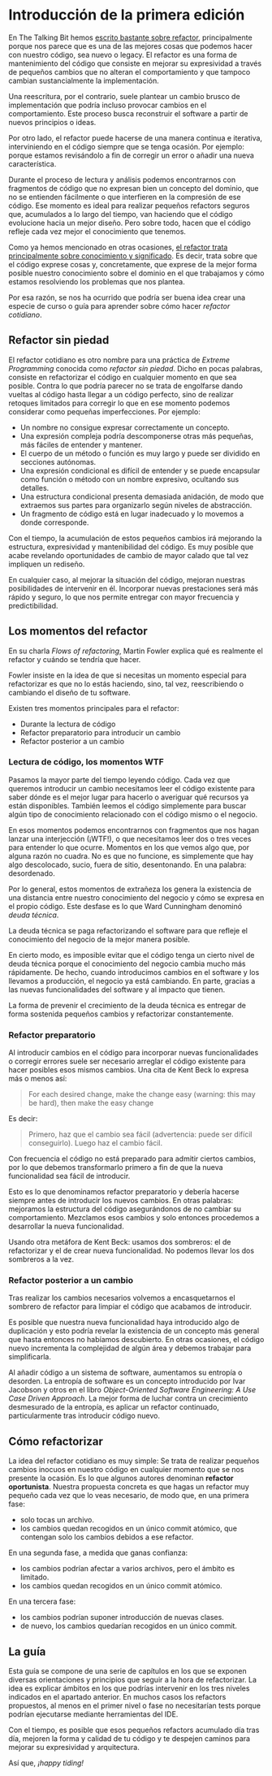 # Introducción de la primera edición

En The Talking Bit hemos [escrito bastante sobre refactor](https://franiglesias.github.io/tag/refactoring/), principalmente porque nos parece que es una de las mejores cosas que podemos hacer con nuestro código, sea nuevo o legacy. El refactor es una forma de mantenimiento del código que consiste en mejorar su expresividad a través de pequeños cambios que no alteran el comportamiento y que tampoco cambian sustancialmente la implementación.

Una reescritura, por el contrario, suele plantear un cambio brusco de implementación que podría incluso provocar cambios en el comportamiento. Este proceso busca reconstruir el software a partir de nuevos principios o ideas.

Por otro lado, el refactor puede hacerse de una manera continua e iterativa, interviniendo en el código siempre que se tenga ocasión. Por ejemplo: porque estamos revisándolo a fin de corregir un error o añadir una nueva característica.

Durante el proceso de lectura y análisis podemos encontrarnos con fragmentos de código que no expresan bien un concepto del dominio, que no se entienden fácilmente o que interfieren en la compresión de ese código. Ese momento es ideal para realizar pequeños refactors seguros que, acumulados a lo largo del tiempo, van haciendo que el código evolucione hacia un mejor diseño. Pero sobre todo, hacen que el código refleje cada vez mejor el conocimiento que tenemos.

Como ya hemos mencionado en otras ocasiones, [el refactor trata principalmente sobre conocimiento y significado](https://franiglesias.github.io/refactor-knowledge-meaning/). Es decir, trata sobre que el código exprese cosas y, concretamente, que exprese de la mejor forma posible nuestro conocimiento sobre el dominio en el que trabajamos y cómo estamos resolviendo los problemas que nos plantea.

Por esa razón, se nos ha ocurrido que podría ser buena idea crear una especie de curso o guía para aprender sobre cómo hacer _refactor cotidiano_.

## Refactor sin piedad

El refactor cotidiano es otro nombre para una práctica de _Extreme Programming_ conocida como _refactor sin piedad_. Dicho en pocas palabras, consiste en refactorizar el código en cualquier momento en que sea posible. Contra lo que podría parecer no se trata de engolfarse dando vueltas al código hasta llegar a un código perfecto, sino de realizar retoques limitados para corregir lo que en ese momento podemos considerar como pequeñas imperfecciones. Por ejemplo:

* Un nombre no consigue expresar correctamente un concepto.
* Una expresión compleja podría descomponerse otras más pequeñas, más fáciles de entender y mantener.
* El cuerpo de un método o función es muy largo y puede ser dividido en secciones autónomas.
* Una expresión condicional es difícil de entender y se puede encapsular como función o método con un nombre expresivo, ocultando sus detalles.
* Una estructura condicional presenta demasiada anidación, de modo que extraemos sus partes para organizarlo según niveles de abstracción.
* Un fragmento de código está en lugar inadecuado y lo movemos a donde corresponde.

Con el tiempo, la acumulación de estos pequeños cambios irá mejorando la estructura, expresividad y mantenibilidad del código. Es muy posible que acabe revelando oportunidades de cambio de mayor calado que tal vez impliquen un rediseño.

En cualquier caso, al mejorar la situación del código, mejoran nuestras posibilidades de intervenir en él. Incorporar nuevas prestaciones será más rápido y seguro, lo que nos permite entregar con mayor frecuencia y predictibilidad.

## Los momentos del refactor

En su charla _Flows of refactoring_, Martin Fowler explica qué es realmente el refactor y cuándo se tendría que hacer.

Fowler insiste en la idea de que si necesitas un momento especial para refactorizar es que no lo estás haciendo, sino, tal vez, reescribiendo o cambiando el diseño de tu software.

Existen tres momentos principales para el refactor:

* Durante la lectura de código
* Refactor preparatorio para introducir un cambio
* Refactor posterior a un cambio

### Lectura de código, los momentos WTF

Pasamos la mayor parte del tiempo leyendo código. Cada vez que queremos introducir un cambio necesitamos leer el código existente para saber dónde es el mejor lugar para hacerlo o averiguar qué recursos ya están disponibles. También leemos el código simplemente para buscar algún tipo de conocimiento relacionado con el código mismo o el negocio.

En esos momentos podemos encontrarnos con fragmentos que nos hagan lanzar una interjección (¡WTF!), o que necesitamos leer dos o tres veces para entender lo que ocurre. Momentos en los que vemos algo que, por alguna razón no cuadra. No es que no funcione, es simplemente que hay algo descolocado, sucio, fuera de sitio, desentonando. En una palabra: desordenado.

Por lo general, estos momentos de extrañeza los genera la existencia de una distancia entre nuestro conocimiento del negocio y cómo se expresa en el propio código. Este desfase es lo que Ward Cunningham denominó _deuda técnica_.

La deuda técnica se paga refactorizando el software para que refleje el conocimiento del negocio de la mejor manera posible.

En cierto modo, es imposible evitar que el código tenga un cierto nivel de deuda técnica porque el conocimiento del negocio cambia mucho más rápidamente. De hecho, cuando introducimos cambios en el software y los llevamos a producción, el negocio ya está cambiando. En parte, gracias a las nuevas funcionalidades del software y al impacto que tienen.

La forma de prevenir el crecimiento de la deuda técnica es entregar de forma sostenida pequeños cambios y refactorizar constantemente.

### Refactor preparatorio

Al introducir cambios en el código para incorporar nuevas funcionalidades o corregir errores suele ser necesario arreglar el código existente para hacer posibles esos mismos cambios. Una cita de Kent Beck lo expresa más o menos así:

> For each desired change, make the change easy (warning: this may be hard), then make the easy change

Es decir:

> Primero, haz que el cambio sea fácil (advertencia: puede ser difícil conseguirlo). Luego haz el cambio fácil.

Con frecuencia el código no está preparado para admitir ciertos cambios, por lo que debemos transformarlo primero a fin de que la nueva funcionalidad sea fácil de introducir.

Esto es lo que denominamos refactor preparatorio y debería hacerse siempre antes de introducir los nuevos cambios. En otras palabras: mejoramos la estructura del código asegurándonos de no cambiar su comportamiento. Mezclamos esos cambios y solo entonces procedemos a desarrollar la nueva funcionalidad.

Usando otra metáfora de Kent Beck: usamos dos sombreros: el de refactorizar y el de crear nueva funcionalidad. No podemos llevar los dos sombreros a la vez.

### Refactor posterior a un cambio

Tras realizar los cambios necesarios volvemos a encasquetarnos el sombrero de refactor para limpiar el código que acabamos de introducir.

Es posible que nuestra nueva funcionalidad haya introducido algo de duplicación y esto podría revelar la existencia de un concepto más general que hasta entonces no habíamos descubierto. En otras ocasiones, el código nuevo incrementa la complejidad de algún área y debemos trabajar para simplificarla.

Al añadir código a un sistema de software, aumentamos su entropía o desorden. La entropía de software es un concepto introducido por Ivar Jacobson y otros en el libro _Object-Oriented Software Engineering: A Use Case Driven Approach_. La mejor forma de luchar contra un crecimiento desmesurado de la entropía, es aplicar un refactor continuado, particularmente tras introducir código nuevo.

## Cómo refactorizar

La idea del refactor cotidiano es muy simple: Se trata de realizar pequeños cambios inocuos en nuestro código en cualquier momento que se nos presente la ocasión. Es lo que algunos autores denominan **refactor oportunista**. Nuestra propuesta concreta es que hagas un refactor muy pequeño cada vez que lo veas necesario, de modo que, en una primera fase:

* solo tocas un archivo.
* los cambios quedan recogidos en un único commit atómico, que contengan solo los cambios debidos a ese refactor.

En una segunda fase, a medida que ganas confianza:

* los cambios podrían afectar a varios archivos, pero el ámbito es limitado.
* los cambios quedan recogidos en un único commit atómico.

En una tercera fase:

* los cambios podrían suponer introducción de nuevas clases.
* de nuevo, los cambios quedarían recogidos en un único commit.

## La guía

Esta guía se compone de una serie de capítulos en los que se exponen diversas orientaciones y principios que seguir a la hora de refactorizar. La idea es explicar ámbitos en los que podrías intervenir en los tres niveles indicados en el apartado anterior. En muchos casos los refactors propuestos, al menos en el primer nivel o fase no necesitarían tests porque podrían ejecutarse mediante herramientas del IDE.

Con el tiempo, es posible que esos pequeños refactors acumulado día tras día, mejoren la forma y calidad de tu código y te despejen caminos para mejorar su expresividad y arquitectura.

Así que, _¡happy tiding!_
